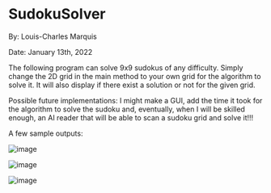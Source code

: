 # SudokuSolver
By: Louis-Charles Marquis

Date: January 13th, 2022

The following program can solve 9x9 sudokus of any difficulty. 
Simply change the 2D grid in the main method to your own grid for the algorithm to solve it.
It will also display if there exist a solution or not for the given grid.

Possible future implementations: I might make a GUI, add the time it took for the algorithm 
    to solve the sudoku and, eventually, when I will be skilled enough, an AI reader that will be able 
    to scan a sudoku grid and solve it!!!
    
A few sample outputs:

![image](https://user-images.githubusercontent.com/79820336/168314834-c02c399a-7f0e-45ef-8c6c-d0a23c43b3eb.png)

![image](https://user-images.githubusercontent.com/79820336/168316569-ac4c0a12-7dd9-41eb-ab41-0720854f7be1.png)

![image](https://user-images.githubusercontent.com/79820336/168315943-558a1505-28b4-47e5-985b-129fbd34ebda.png)

